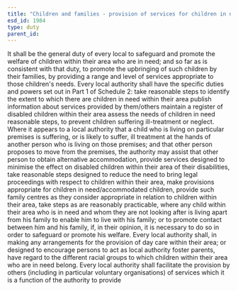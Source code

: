 ```yaml
---
title: "Children and families - provision of services for children in need and their families"
esd_id: 1984
type: duty
parent_id:  
---
```


It shall be the general duty of every local to safeguard and promote the welfare of children within their area who are in need; and so far as is consistent with that duty, to promote the upbringing of such children by their families, by providing a range and level of services appropriate to those children's needs.    Every local authority shall have the specific duties and powers set out in Part 1 of Schedule 2:    take reasonable steps to identify the extent to which there are children in need within their area publish information about services provided by them/others maintain a register of disabled children within their area assess the needs of children in need reasonable steps, to prevent children suffering ill-treatment or neglect.  Where it appears to a local authority that a child who is living on particular premises is suffering, or is likely to suffer, ill treatment at the hands of another person who is living on those premises; and that other person proposes to move from the premises, the authority may assist that other person to obtain alternative accommodation, provide services designed to minimise the effect on disabled children within their area of their disabilities, take reasonable steps designed to reduce the need to bring legal proceedings with respect to children within their area, make provisions appropriate for children in need/accommodated children, provide such family centres as they consider appropriate in relation to children within their area, take steps as are reasonably practicable, where any child within their area who is in need and whom they are not looking after is living apart from his family to enable him to live with his family; or to promote contact between him and his family, if, in their opinion, it is necessary to do so in order to safeguard or promote his welfare.  Every local authority shall, in making any arrangements for the provision of day care within their area; or designed to encourage persons to act as local authority foster parents, have regard to the different racial groups to which children within their area who are in need belong.    Every local authority shall facilitate the provision by others (including in particular voluntary organisations) of services which it is a function of the authority to provide 

